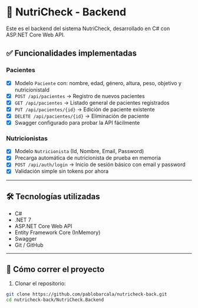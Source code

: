 # 🥗 NutriCheck - Backend

Este es el backend del sistema NutriCheck, desarrollado en C# con ASP.NET Core Web API.


## ✅ Funcionalidades implementadas

### Pacientes

- [x] Modelo `Paciente` con: nombre, edad, género, altura, peso, objetivo y nutricionistaId
- [x] `POST /api/pacientes` → Registro de nuevos pacientes
- [x] `GET /api/pacientes` → Listado general de pacientes registrados
- [x] `PUT /api/pacientes/{id}` → Edición de paciente existente
- [x] `DELETE /api/pacientes/{id}` → Eliminación de paciente
- [x] Swagger configurado para probar la API fácilmente

### Nutricionistas

- [x] Modelo `Nutricionista` (Id, Nombre, Email, Password)
- [x] Precarga automática de nutricionista de prueba en memoria
- [x] `POST /api/auth/login` → Inicio de sesión básico con email y password
- [x] Validación simple sin tokens por ahora

---

## 🛠️ Tecnologías utilizadas

- C#
- .NET 7
- ASP.NET Core Web API
- Entity Framework Core (InMemory)
- Swagger
- Git / GitHub

---

## 🚀 Cómo correr el proyecto

1. Clonar el repositorio:

```bash
git clone https://github.com/pablobarcala/nutricheck-back.git
cd nutricheck-back/NutriCheck.Backend
